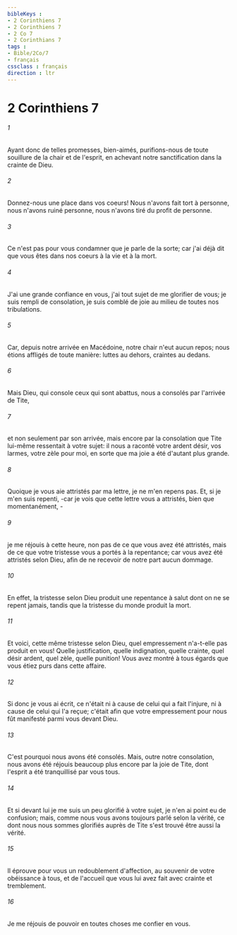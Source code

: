 ```yaml
---
bibleKeys : 
- 2 Corinthiens 7
- 2 Corinthiens 7
- 2 Co 7
- 2 Corinthians 7
tags : 
- Bible/2Co/7
- français
cssclass : français
direction : ltr
---
```


# 2 Corinthiens 7

###### 1
Ayant donc de telles promesses, bien-aimés, purifions-nous de toute souillure de la chair et de l'esprit, en achevant notre sanctification dans la crainte de Dieu.
###### 2
Donnez-nous une place dans vos coeurs! Nous n'avons fait tort à personne, nous n'avons ruiné personne, nous n'avons tiré du profit de personne.
###### 3
Ce n'est pas pour vous condamner que je parle de la sorte; car j'ai déjà dit que vous êtes dans nos coeurs à la vie et à la mort.
###### 4
J'ai une grande confiance en vous, j'ai tout sujet de me glorifier de vous; je suis rempli de consolation, je suis comblé de joie au milieu de toutes nos tribulations.
###### 5
Car, depuis notre arrivée en Macédoine, notre chair n'eut aucun repos; nous étions affligés de toute manière: luttes au dehors, craintes au dedans.
###### 6
Mais Dieu, qui console ceux qui sont abattus, nous a consolés par l'arrivée de Tite,
###### 7
et non seulement par son arrivée, mais encore par la consolation que Tite lui-même ressentait à votre sujet: il nous a raconté votre ardent désir, vos larmes, votre zèle pour moi, en sorte que ma joie a été d'autant plus grande.
###### 8
Quoique je vous aie attristés par ma lettre, je ne m'en repens pas. Et, si je m'en suis repenti, -car je vois que cette lettre vous a attristés, bien que momentanément, -
###### 9
je me réjouis à cette heure, non pas de ce que vous avez été attristés, mais de ce que votre tristesse vous a portés à la repentance; car vous avez été attristés selon Dieu, afin de ne recevoir de notre part aucun dommage.
###### 10
En effet, la tristesse selon Dieu produit une repentance à salut dont on ne se repent jamais, tandis que la tristesse du monde produit la mort.
###### 11
Et voici, cette même tristesse selon Dieu, quel empressement n'a-t-elle pas produit en vous! Quelle justification, quelle indignation, quelle crainte, quel désir ardent, quel zèle, quelle punition! Vous avez montré à tous égards que vous étiez purs dans cette affaire.
###### 12
Si donc je vous ai écrit, ce n'était ni à cause de celui qui a fait l'injure, ni à cause de celui qui l'a reçue; c'était afin que votre empressement pour nous fût manifesté parmi vous devant Dieu.
###### 13
C'est pourquoi nous avons été consolés. Mais, outre notre consolation, nous avons été réjouis beaucoup plus encore par la joie de Tite, dont l'esprit a été tranquillisé par vous tous.
###### 14
Et si devant lui je me suis un peu glorifié à votre sujet, je n'en ai point eu de confusion; mais, comme nous vous avons toujours parlé selon la vérité, ce dont nous nous sommes glorifiés auprès de Tite s'est trouvé être aussi la vérité.
###### 15
Il éprouve pour vous un redoublement d'affection, au souvenir de votre obéissance à tous, et de l'accueil que vous lui avez fait avec crainte et tremblement.
###### 16
Je me réjouis de pouvoir en toutes choses me confier en vous.
